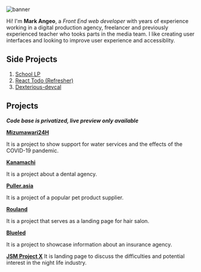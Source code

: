 ![banner](https://user-images.githubusercontent.com/6682514/132101800-fb67a74d-3bdc-4d8d-9bcb-c9ee8b78cba4.jpg)

Hi! I'm **Mark Angeo**, a *Front End web developer* with years of experience working in a digital production agency, freelancer and previously experienced teacher who tooks parts in the media team. I like creating user interfaces and looking to improve user experience and accessiblity.

## Side Projects ##

1. [School LP](https://github.com/MarkCalderon/school_lp)
2. [React Todo (Refresher)](https://github.com/MarkCalderon/react-todo)
3. [Dexterious-devcal](https://github.com/MarkCalderon/dexterous-devcal)

## Projects ##
***Code base is privatized, live preview only available***

**[Mizumawari24H](http://selfish-bat.surge.sh/)**

It is a project to show support for water services and the effects of the COVID-19 pandemic.

**[Kanamachi](https://private-stranger.surge.sh/)**

It is a project about a dental agency.

**[Puller.asia](https://puller.asia/)**

It is a project of a popular pet product supplier.

**[Rouland](https://distinct-mountain.surge.sh/)**

It is a project that serves as a landing page for hair salon.

**[Blueled](https://fortunate-wind.surge.sh/)**

It is a project to showcase information about an insurance agency.

**[JSM Project X](https://distinct-mountain.surge.sh/)**
It is landing page to discuss the difficulties and potential interest in the night life industry.

<!--
**MarkCalderon/markcalderon** is a ✨ _special_ ✨ repository because its `README.md` (this file) appears on your GitHub profile.

Here are some ideas to get you started:

- 🔭 I’m currently working on ...
- 🌱 I’m currently learning ...
- 👯 I’m looking to collaborate on ...
- 🤔 I’m looking for help with ...
- 💬 Ask me about ...
- 📫 How to reach me: ...
- 😄 Pronouns: ...
- ⚡ Fun fact: ...
-->
